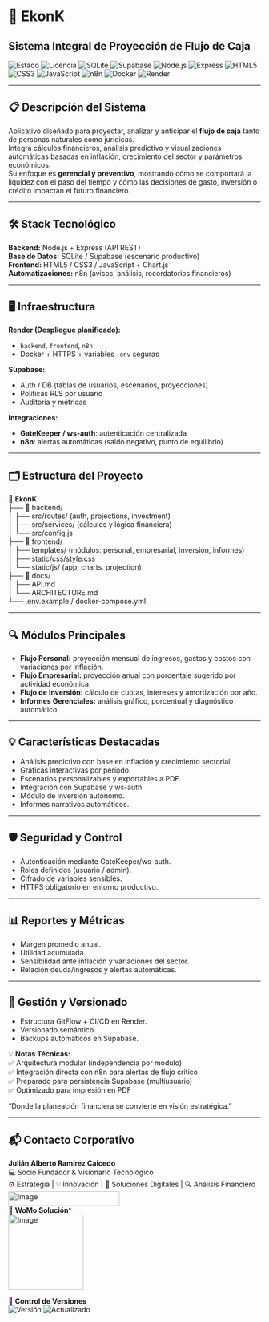 # 💼 EkonK  
## Sistema Integral de Proyección de Flujo de Caja  

![Estado](https://img.shields.io/badge/🚧_En_Construcción-yellow) ![Licencia](https://img.shields.io/badge/Licencia-🔒_Privada-red) ![SQLite](https://img.shields.io/badge/SQLite-07405E?logo=sqlite&logoColor=white) ![Supabase](https://img.shields.io/badge/Supabase-DB_%26_Auth-3ECF8E?logo=supabase&logoColor=white) ![Node.js](https://img.shields.io/badge/Node.js-339933?logo=nodedotjs&logoColor=white) ![Express](https://img.shields.io/badge/Express-000000?logo=express&logoColor=white) ![HTML5](https://img.shields.io/badge/HTML5-E34F26?logo=html5&logoColor=white) ![CSS3](https://img.shields.io/badge/CSS3-1572B6?logo=css3&logoColor=white) ![JavaScript](https://img.shields.io/badge/JavaScript-F7DF1E?logo=javascript&logoColor=black) ![n8n](https://img.shields.io/badge/n8n-Automation-orange?logo=n8n&logoColor=white) ![Docker](https://img.shields.io/badge/Docker-2496ED?logo=docker&logoColor=white) ![Render](https://img.shields.io/badge/Render-0099FF?logo=render&logoColor=white)

---

## 📋 Descripción del Sistema  
Aplicativo diseñado para proyectar, analizar y anticipar el **flujo de caja** tanto de personas naturales como jurídicas.  
Integra cálculos financieros, análisis predictivo y visualizaciones automáticas basadas en inflación, crecimiento del sector y parámetros económicos.  
Su enfoque es **gerencial y preventivo**, mostrando cómo se comportará la liquidez con el paso del tiempo y cómo las decisiones de gasto, inversión o crédito impactan el futuro financiero.

---

## 🛠 Stack Tecnológico  
**Backend:** Node.js + Express (API REST)  
**Base de Datos:** SQLite / Supabase (escenario productivo)  
**Frontend:** HTML5 / CSS3 / JavaScript + Chart.js  
**Automatizaciones:** n8n (avisos, análisis, recordatorios financieros)

---

## 🖥️ Infraestructura  
**Render (Despliegue planificado):**  
- `backend`, `frontend`, `n8n`  
- Docker + HTTPS + variables `.env` seguras  

**Supabase:**  
- Auth / DB (tablas de usuarios, escenarios, proyecciones)  
- Políticas RLS por usuario  
- Auditoría y métricas  

**Integraciones:**  
- **GateKeeper / ws-auth**: autenticación centralizada  
- **n8n**: alertas automáticas (saldo negativo, punto de equilibrio)

---

## 🗂️ Estructura del Proyecto  
📁 **EkonK**  
├── 📂 backend/  
│   ├── src/routes/ (auth, projections, investment)  
│   ├── src/services/ (cálculos y lógica financiera)  
│   └── src/config.js  
├── 📂 frontend/  
│   ├── templates/ (módulos: personal, empresarial, inversión, informes)  
│   ├── static/css/style.css  
│   └── static/js/ (app, charts, projection)  
├── 📂 docs/  
│   ├── API.md  
│   └── ARCHITECTURE.md  
└── .env.example / docker-compose.yml  

---

## 🔍 Módulos Principales  
- **Flujo Personal:** proyección mensual de ingresos, gastos y costos con variaciones por inflación.  
- **Flujo Empresarial:** proyección anual con porcentaje sugerido por actividad económica.  
- **Flujo de Inversión:** cálculo de cuotas, intereses y amortización por año.  
- **Informes Gerenciales:** análisis gráfico, porcentual y diagnóstico automático.

---

## 💡 Características Destacadas  
- Análisis predictivo con base en inflación y crecimiento sectorial.  
- Gráficas interactivas por período.  
- Escenarios personalizables y exportables a PDF.  
- Integración con Supabase y ws-auth.  
- Módulo de inversión autónomo.  
- Informes narrativos automáticos.  

---

## 🛡️ Seguridad y Control  
- Autenticación mediante GateKeeper/ws-auth.  
- Roles definidos (usuario / admin).  
- Cifrado de variables sensibles.  
- HTTPS obligatorio en entorno productivo.  

---

## 📊 Reportes y Métricas  
- Margen promedio anual.  
- Utilidad acumulada.  
- Sensibilidad ante inflación y variaciones del sector.  
- Relación deuda/ingresos y alertas automáticas.  

---

## 🧩 Gestión y Versionado  
- Estructura GitFlow + CI/CD en Render.  
- Versionado semántico.  
- Backups automáticos en Supabase.  

💡 **Notas Técnicas:**  
✅ Arquitectura modular (independencia por módulo)  
✅ Integración directa con n8n para alertas de flujo crítico  
✅ Preparado para persistencia Supabase (multiusuario)  
✅ Optimizado para impresión en PDF  

“Donde la planeación financiera se convierte en visión estratégica.”

---

## 📬 Contacto Corporativo  
**Julián Alberto Ramírez Caicedo**  
💻 Socio Fundador & Visionario Tecnológico  
⚙️ Estrategia | 💡 Innovación | 🧩 Soluciones Digitales | 🔍 Análisis Financiero  
<img width="222" height="29" alt="Image" src="https://github.com/user-attachments/assets/24519130-f605-4762-a4f2-374c450f2b64" />  
🏢 **WoMo Soluciónˢ**  
<img width="150" height="150" alt="Image" src="https://github.com/user-attachments/assets/09c23a95-e483-452e-880f-e7c90c222014" />

📅 **Control de Versiones**  
![Versión](https://img.shields.io/badge/Versión-1.0.0-blue) ![Actualizado](https://img.shields.io/badge/Actualizado-Oct_2025-green)

